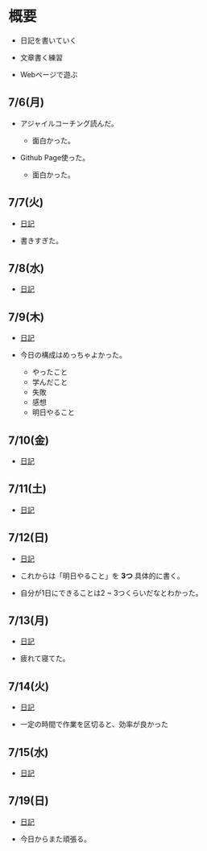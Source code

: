 
# 概要

* 日記を書いていく

* 文章書く練習

* Webページで遊ぶ

## 7/6(月)

* アジャイルコーチング読んだ。
  * 面白かった。

* Github Page使った。
  * 面白かった。

## 7/7(火)

* [日記](./07_07.md)

* 書きすぎた。

## 7/8(水)

* [日記](./07_08.md)


## 7/9(木)

* [日記](./07_09.md)

* 今日の構成はめっちゃよかった。
  * やったこと
  * 学んだこと
  * 失敗
  * 感想
  * 明日やること

## 7/10(金)

* [日記](./07_10.md)

## 7/11(土)

* [日記](./07_11.md)

## 7/12(日)

* [日記](./07_12.md)

* これからは「明日やること」を **3つ** 具体的に書く。

* 自分が1日にできることは2 ~ 3つくらいだなとわかった。

## 7/13(月)

* [日記](./07_13.md)

* 疲れて寝てた。

## 7/14(火)

* [日記](./07_14.md)

* 一定の時間で作業を区切ると、効率が良かった

## 7/15(水)

* [日記](./07_15.md)

## 7/19(日)

* [日記](./07_19.md)

* 今日からまた頑張る。
